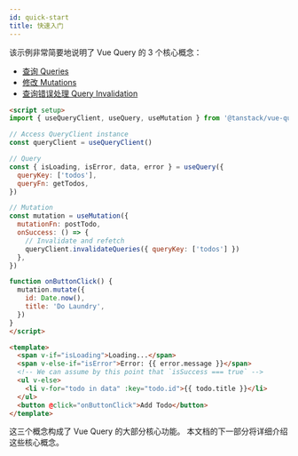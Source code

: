 ```yaml
---
id: quick-start
title: 快速入门
---
```


该示例非常简要地说明了 Vue Query 的 3 个核心概念：

- [查询 Queries](../guides&concepts/queries.md)
- [修改 Mutations](../guides&concepts/mutations.md)
- [查询错误处理 Query Invalidation](../guides&concepts/query-invalidation.md)

```html
<script setup>
import { useQueryClient, useQuery, useMutation } from '@tanstack/vue-query'

// Access QueryClient instance
const queryClient = useQueryClient()

// Query
const { isLoading, isError, data, error } = useQuery({
  queryKey: ['todos'],
  queryFn: getTodos,
})

// Mutation
const mutation = useMutation({
  mutationFn: postTodo,
  onSuccess: () => {
    // Invalidate and refetch
    queryClient.invalidateQueries({ queryKey: ['todos'] })
  },
})

function onButtonClick() {
  mutation.mutate({
    id: Date.now(),
    title: 'Do Laundry',
  })
}
</script>

<template>
  <span v-if="isLoading">Loading...</span>
  <span v-else-if="isError">Error: {{ error.message }}</span>
  <!-- We can assume by this point that `isSuccess === true` -->
  <ul v-else>
    <li v-for="todo in data" :key="todo.id">{{ todo.title }}</li>
  </ul>
  <button @click="onButtonClick">Add Todo</button>
</template>
```

这三个概念构成了 Vue Query 的大部分核心功能。
本文档的下一部分将详细介绍这些核心概念。
